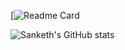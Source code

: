 [![Readme Card](https://github-readme-stats.vercel.app/api/pin/?username=sankethj&repo=github-readme-stats)



![Sanketh's GitHub stats](https://github-readme-stats.vercel.app/api?username=sankethj&show_icons=true&theme=algolia )
